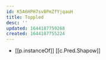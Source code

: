 ```yaml
---
id: K5A6HPH7svBPmZfYjqauH
title: Toppled
desc: ''
updated: 1644187759268
created: 1644187755224
---
```


- [[p.instanceOf]] [[c.Pred.Shapow]]
